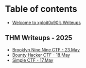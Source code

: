 # Table of contents

* [Welcome to xploit0x90’s Writeups](README.md)

## THM Writeups - 2025

* [Brooklyn Nine Nine CTF - 23.May](thm-writeups-2025/editor.md)
* [Bounty Hacker CTF - 18.May](thm-writeups-2025/bounty-hacker-18.may.md)
* [Simple CTF - 17.May](thm-writeups-2025/editor-1.md)
